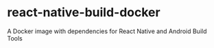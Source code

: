 # react-native-build-docker
A Docker image with dependencies for React Native and Android Build Tools
